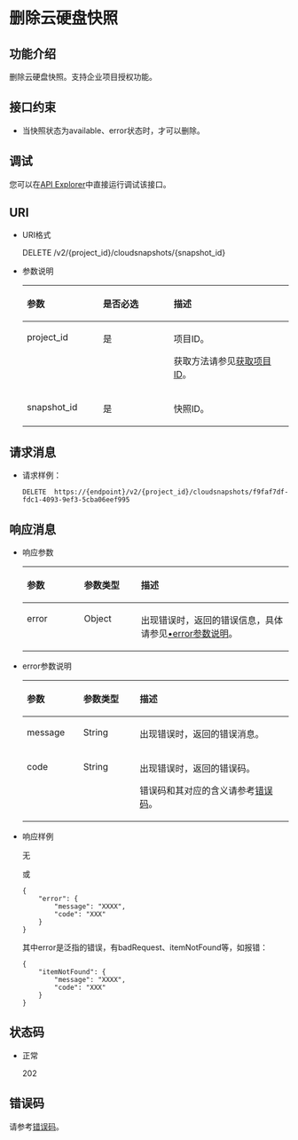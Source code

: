 # 删除云硬盘快照<a name="evs_04_2017"></a>

## 功能介绍<a name="section4805694511340"></a>

删除云硬盘快照。支持企业项目授权功能。

## 接口约束<a name="section18631564103149"></a>

-   当快照状态为available、error状态时，才可以删除。

## 调试<a name="section1158472816361"></a>

您可以在[API Explorer](https://apiexplorer.developer.huaweicloud.com/apiexplorer/doc?product=EVS&api=DeleteSnapshot)中直接运行调试该接口。

## URI<a name="section268627411340"></a>

-   URI格式

    DELETE /v2/\{project\_id\}/cloudsnapshots/\{snapshot\_id\}

-   参数说明

    <a name="evs_04_2094_table5655293911340"></a>
    <table><thead align="left"><tr id="evs_04_2094_row4718979611340"><th class="cellrowborder" valign="top" width="28.57%" id="mcps1.1.4.1.1"><p id="evs_04_2094_p6427715211340"><a name="evs_04_2094_p6427715211340"></a><a name="evs_04_2094_p6427715211340"></a>参数</p>
    </th>
    <th class="cellrowborder" valign="top" width="26.529999999999998%" id="mcps1.1.4.1.2"><p id="evs_04_2094_p3906685711340"><a name="evs_04_2094_p3906685711340"></a><a name="evs_04_2094_p3906685711340"></a>是否必选</p>
    </th>
    <th class="cellrowborder" valign="top" width="44.9%" id="mcps1.1.4.1.3"><p id="evs_04_2094_p1029885411340"><a name="evs_04_2094_p1029885411340"></a><a name="evs_04_2094_p1029885411340"></a>描述</p>
    </th>
    </tr>
    </thead>
    <tbody><tr id="evs_04_2094_row2890086411340"><td class="cellrowborder" valign="top" width="28.57%" headers="mcps1.1.4.1.1 "><p id="evs_04_2094_p5926863811340"><a name="evs_04_2094_p5926863811340"></a><a name="evs_04_2094_p5926863811340"></a>project_id</p>
    </td>
    <td class="cellrowborder" valign="top" width="26.529999999999998%" headers="mcps1.1.4.1.2 "><p id="evs_04_2094_p3603037711340"><a name="evs_04_2094_p3603037711340"></a><a name="evs_04_2094_p3603037711340"></a>是</p>
    </td>
    <td class="cellrowborder" valign="top" width="44.9%" headers="mcps1.1.4.1.3 "><p id="evs_04_2094_p3277940011340"><a name="evs_04_2094_p3277940011340"></a><a name="evs_04_2094_p3277940011340"></a>项目ID。</p>
    <p id="evs_04_2094_p55811451337"><a name="evs_04_2094_p55811451337"></a><a name="evs_04_2094_p55811451337"></a>获取方法请参见<a href="获取项目ID.md">获取项目ID</a>。</p>
    </td>
    </tr>
    <tr id="evs_04_2094_row2657914711340"><td class="cellrowborder" valign="top" width="28.57%" headers="mcps1.1.4.1.1 "><p id="evs_04_2094_p542726811340"><a name="evs_04_2094_p542726811340"></a><a name="evs_04_2094_p542726811340"></a>snapshot_id</p>
    </td>
    <td class="cellrowborder" valign="top" width="26.529999999999998%" headers="mcps1.1.4.1.2 "><p id="evs_04_2094_p3695552511340"><a name="evs_04_2094_p3695552511340"></a><a name="evs_04_2094_p3695552511340"></a>是</p>
    </td>
    <td class="cellrowborder" valign="top" width="44.9%" headers="mcps1.1.4.1.3 "><p id="evs_04_2094_p4060754311340"><a name="evs_04_2094_p4060754311340"></a><a name="evs_04_2094_p4060754311340"></a>快照ID。</p>
    </td>
    </tr>
    </tbody>
    </table>


## 请求消息<a name="section87667311340"></a>

-   请求样例：

    ```
    DELETE  https://{endpoint}/v2/{project_id}/cloudsnapshots/f9faf7df-fdc1-4093-9ef3-5cba06eef995
    ```


## 响应消息<a name="section5147449911340"></a>

-   响应参数

    <a name="evs_04_2094_table46654279102454"></a>
    <table><thead align="left"><tr id="evs_04_2094_row6664264102454"><th class="cellrowborder" valign="top" width="21.43%" id="mcps1.1.4.1.1"><p id="evs_04_2094_p2934472102454"><a name="evs_04_2094_p2934472102454"></a><a name="evs_04_2094_p2934472102454"></a>参数</p>
    </th>
    <th class="cellrowborder" valign="top" width="21.43%" id="mcps1.1.4.1.2"><p id="evs_04_2094_p1338569102927"><a name="evs_04_2094_p1338569102927"></a><a name="evs_04_2094_p1338569102927"></a>参数类型</p>
    </th>
    <th class="cellrowborder" valign="top" width="57.14%" id="mcps1.1.4.1.3"><p id="evs_04_2094_p23036595102454"><a name="evs_04_2094_p23036595102454"></a><a name="evs_04_2094_p23036595102454"></a>描述</p>
    </th>
    </tr>
    </thead>
    <tbody><tr id="evs_04_2094_row12419334102454"><td class="cellrowborder" valign="top" width="21.43%" headers="mcps1.1.4.1.1 "><p id="evs_04_2094_p129522216412"><a name="evs_04_2094_p129522216412"></a><a name="evs_04_2094_p129522216412"></a>error</p>
    </td>
    <td class="cellrowborder" valign="top" width="21.43%" headers="mcps1.1.4.1.2 "><p id="evs_04_2094_evs_04_2010_p1595262111415"><a name="evs_04_2094_evs_04_2010_p1595262111415"></a><a name="evs_04_2094_evs_04_2010_p1595262111415"></a>Object</p>
    </td>
    <td class="cellrowborder" valign="top" width="57.14%" headers="mcps1.1.4.1.3 "><p id="evs_04_2094_p109527215417"><a name="evs_04_2094_p109527215417"></a><a name="evs_04_2094_p109527215417"></a>出现错误时，返回的错误信息，具体请参见<a href="#evs_04_2094_li0419202382514">•error参数说明</a>。</p>
    </td>
    </tr>
    </tbody>
    </table>

-   <a name="evs_04_2094_li0419202382514"></a>error参数说明

    <a name="evs_04_2094_evs_04_2013_table15441099103019"></a>
    <table><thead align="left"><tr id="evs_04_2094_evs_04_2013_row54094047103019"><th class="cellrowborder" valign="top" width="21.17788221177882%" id="mcps1.1.4.1.1"><p id="evs_04_2094_evs_04_2013_p19541716103019"><a name="evs_04_2094_evs_04_2013_p19541716103019"></a><a name="evs_04_2094_evs_04_2013_p19541716103019"></a>参数</p>
    </th>
    <th class="cellrowborder" valign="top" width="21.17788221177882%" id="mcps1.1.4.1.2"><p id="evs_04_2094_evs_04_2013_p39375186103019"><a name="evs_04_2094_evs_04_2013_p39375186103019"></a><a name="evs_04_2094_evs_04_2013_p39375186103019"></a>参数类型</p>
    </th>
    <th class="cellrowborder" valign="top" width="57.64423557644236%" id="mcps1.1.4.1.3"><p id="evs_04_2094_evs_04_2013_p38578950103019"><a name="evs_04_2094_evs_04_2013_p38578950103019"></a><a name="evs_04_2094_evs_04_2013_p38578950103019"></a>描述</p>
    </th>
    </tr>
    </thead>
    <tbody><tr id="evs_04_2094_evs_04_2013_row59401790103019"><td class="cellrowborder" valign="top" width="21.17788221177882%" headers="mcps1.1.4.1.1 "><p id="evs_04_2094_evs_04_2013_p46815658103019"><a name="evs_04_2094_evs_04_2013_p46815658103019"></a><a name="evs_04_2094_evs_04_2013_p46815658103019"></a>message</p>
    </td>
    <td class="cellrowborder" valign="top" width="21.17788221177882%" headers="mcps1.1.4.1.2 "><p id="evs_04_2094_evs_04_2013_p33971979103019"><a name="evs_04_2094_evs_04_2013_p33971979103019"></a><a name="evs_04_2094_evs_04_2013_p33971979103019"></a>String</p>
    </td>
    <td class="cellrowborder" valign="top" width="57.64423557644236%" headers="mcps1.1.4.1.3 "><p id="evs_04_2094_evs_04_2013_p21623243103019"><a name="evs_04_2094_evs_04_2013_p21623243103019"></a><a name="evs_04_2094_evs_04_2013_p21623243103019"></a>出现错误时，返回的错误消息。</p>
    </td>
    </tr>
    <tr id="evs_04_2094_evs_04_2013_row60391466103019"><td class="cellrowborder" valign="top" width="21.17788221177882%" headers="mcps1.1.4.1.1 "><p id="evs_04_2094_evs_04_2013_p59870541103019"><a name="evs_04_2094_evs_04_2013_p59870541103019"></a><a name="evs_04_2094_evs_04_2013_p59870541103019"></a>code</p>
    </td>
    <td class="cellrowborder" valign="top" width="21.17788221177882%" headers="mcps1.1.4.1.2 "><p id="evs_04_2094_evs_04_2013_p17675690103019"><a name="evs_04_2094_evs_04_2013_p17675690103019"></a><a name="evs_04_2094_evs_04_2013_p17675690103019"></a>String</p>
    </td>
    <td class="cellrowborder" valign="top" width="57.64423557644236%" headers="mcps1.1.4.1.3 "><p id="evs_04_2094_evs_04_2013_p6087468103019"><a name="evs_04_2094_evs_04_2013_p6087468103019"></a><a name="evs_04_2094_evs_04_2013_p6087468103019"></a>出现错误时，返回的错误码。</p>
    <p id="evs_04_2094_evs_04_2013_p54787218103019"><a name="evs_04_2094_evs_04_2013_p54787218103019"></a><a name="evs_04_2094_evs_04_2013_p54787218103019"></a>错误码和其对应的含义请参考<a href="错误码.md">错误码</a>。</p>
    </td>
    </tr>
    </tbody>
    </table>

-   响应样例

    无

    或

    ```
    {
        "error": {
            "message": "XXXX", 
            "code": "XXX"
        }
    }
    ```

    其中error是泛指的错误，有badRequest、itemNotFound等，如报错：

    ```
    {
        "itemNotFound": {
            "message": "XXXX", 
            "code": "XXX"
        }
    }
    ```


## 状态码<a name="section1751558211340"></a>

-   正常

    202


## 错误码<a name="section431317151242"></a>

请参考[错误码](错误码.md)。

